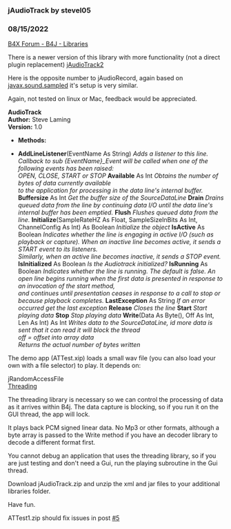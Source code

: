 ### jAudioTrack by stevel05
### 08/15/2022
[B4X Forum - B4J - Libraries](https://www.b4x.com/android/forum/threads/37973/)

There is a newer version of this library with more functionality (not a direct plugin replacement) [jAudioTrack2](https://www.b4x.com/android/forum/threads/b4j-jaudiotrack2.142197/)  
  
Here is the opposite number to jAudioRecord, again based on [javax.sound.sampled](http://docs.oracle.com/javase/tutorial/sound/sampled-overview.html) it's setup is very similar.  
  
Again, not tested on linux or Mac, feedback would be appreciated.  
  
**AudioTrack  
Author:** Steve Laming  
**Version:** 1.0  
  

- **Methods:**

- **AddLineListener**(EventName As String)
*Adds a listener to this line.  
 Callback to sub {EventName}\_Event will be called when one of the following events has been raised:  
 OPEN, CLOSE, START or STOP*
**Available**  As Int
*Obtains the number of bytes of data currently available   
 to the application for processing in the data line's internal buffer.*
**Buffersize**  As Int
*Get the buffer size of the SourceDataLine*
**Drain**
*Drains queued data from the line by continuing data I/O until the data line's internal buffer has been emptied.*
**Flush**
*Flushes queued data from the line.*
**Initialize**(SampleRateHZ As Float, SampleSizeInBits As Int, ChannelConfig As Int)  As Boolean
*Initialize the object*
**IsActive**  As Boolean
*Indicates whether the line is engaging in active I/O (such as playback or capture). When an inactive line becomes active, it sends a START event to its listeners.   
 Similarly, when an active line becomes inactive, it sends a STOP event.*
**IsInitialized**  As Boolean
*Is the Audiotrack initialized?*
**IsRunning**  As Boolean
*Indicates whether the line is running. The default is false. An open line begins running when the first data is presented in response to an invocation of the start method,   
 and continues until presentation ceases in response to a call to stop or because playback completes.*
**LastException**  As String
*If an error occurred get the last exception*
**Release**
*Closes the line*
**Start**
*Start playing data*
**Stop**
*Stop playing data*
**Write**(Data As Byte(), Off As Int, Len As Int)  As Int
*Writes data to the SourceDataLine, id more data is sent that it can read it will block the thread  
 off = offset into array data  
 Returns the actual number of bytes written*
  
  
The demo app (ATTest.xip) loads a small wav file (you can also load your own with a file selector) to play. It depends on:  
  
jRandomAccessFile  
[Threading](http://www.b4x.com/android/forum/threads/threading-library.6775/)  
  
The threading library is necessary so we can control the processing of data as it arrives within B4j. The data capture is blocking, so if you run it on the GUI thread, the app will lock.  
  
It plays back PCM signed linear data. No Mp3 or other formats, although a byte array is passed to the Write method if you have an decoder library to decode a different format first.  
  
You cannot debug an application that uses the threading library, so if you are just testing and don't need a Gui, run the playing subroutine in the Gui thread.  
  
Download jAudioTrack.zip and unzip the xml and jar files to your additional libraries folder.  
  
Have fun.  
  
ATTest1.zip should fix issues in post [#5](http://www.b4x.com/android/forum/threads/jaudiotrack.37973/#post-226391)
